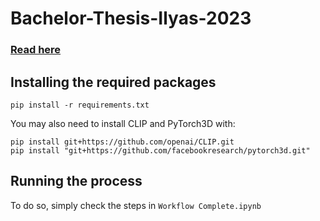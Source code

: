 # Bachelor-Thesis-Ilyas-2023
### [Read here](https://github.com/ilyasben26/Bachelor-Thesis-Ilyas-2023/blob/main/latex%20files/Bachelor%20Thesis.pdf)

## Installing the required packages
```
pip install -r requirements.txt
```
You may also need to install CLIP and PyTorch3D with:
```
pip install git+https://github.com/openai/CLIP.git
pip install "git+https://github.com/facebookresearch/pytorch3d.git"
```
## Running the process
To do so, simply check the steps in `Workflow Complete.ipynb`
